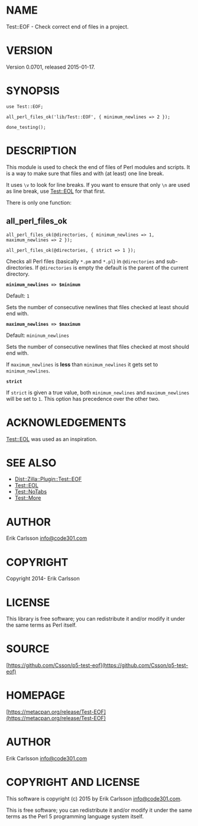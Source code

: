 # NAME

Test::EOF - Check correct end of files in a project.

# VERSION

Version 0.0701, released 2015-01-17.

# SYNOPSIS

    use Test::EOF;

    all_perl_files_ok('lib/Test::EOF', { minimum_newlines => 2 });

    done_testing();

# DESCRIPTION

This module is used to check the end of files of Perl modules and scripts. It is a way to make sure that files and with (at least) one line break.

It uses `\v` to look for line breaks. If you want to ensure that only `\n` are used as line break, use [Test::EOL](https://metacpan.org/pod/Test::EOL) for that first.

There is only one function:

## all\_perl\_files\_ok

    all_perl_files_ok(@directories, { minimum_newlines => 1, maximum_newlines => 2 });

    all_perl_files_ok(@directories, { strict => 1 });

Checks all Perl files (basically `*.pm` and `*.pl`) in `@directories` and sub-directories. If `@directories` is empty the default is the parent of the current directory.

**`minimum_newlines => $minimum`**

Default: `1`

Sets the number of consecutive newlines that files checked at least should end with.

**`maximum_newlines => $maximum`**

Default: `mininum_newlines`

Sets the number of consecutive newlines that files checked at most should end with.

If `maximum_newlines` is **less** than `minimum_newlines` it gets set to `minimum_newlines`.

**`strict`**

If `strict` is given a true value, both `minimum_newlines` and `maximum_newlines` will be set to `1`. This option has precedence over the other two.

# ACKNOWLEDGEMENTS

[Test::EOL](https://metacpan.org/pod/Test::EOL) was used as an inspiration.

# SEE ALSO

- [Dist::Zilla::Plugin::Test::EOF](https://metacpan.org/pod/Dist::Zilla::Plugin::Test::EOF)
- [Test::EOL](https://metacpan.org/pod/Test::EOL)
- [Test::NoTabs](https://metacpan.org/pod/Test::NoTabs)
- [Test::More](https://metacpan.org/pod/Test::More)

# AUTHOR

Erik Carlsson <info@code301.com>

# COPYRIGHT

Copyright 2014- Erik Carlsson

# LICENSE

This library is free software; you can redistribute it and/or modify
it under the same terms as Perl itself.

# SOURCE

[https://github.com/Csson/p5-test-eof](https://github.com/Csson/p5-test-eof)

# HOMEPAGE

[https://metacpan.org/release/Test-EOF](https://metacpan.org/release/Test-EOF)

# AUTHOR

Erik Carlsson <info@code301.com>

# COPYRIGHT AND LICENSE

This software is copyright (c) 2015 by Erik Carlsson <info@code301.com>.

This is free software; you can redistribute it and/or modify it under
the same terms as the Perl 5 programming language system itself.
